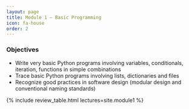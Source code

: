 ```yaml
---
layout: page
title: Module 1 – Basic Programming
icon: fa-house
order: 2
---
```


### Objectives
- Write very basic Python programs involving variables, conditionals, iteration, functions in simple combinations
- Trace basic Python programs involving lists, dictionaries and files
- Recognize good practices in software design (modular design and conventional naming standards)

{% include review_table.html lectures=site.module1 %}